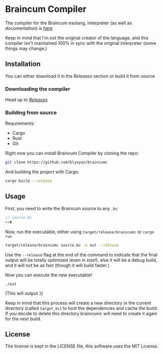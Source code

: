 # Braincum Compiler

The compiler for the Braincum esolang, interpreter (as well as documentation) is [here](https://github.com/qexat/braincum)

Keep in mind that I'm not the original creator of the language, and this compiler isn't maintained 100% in sync with the original interpreter (some things may change.)

## Installation

You can either download it in the *Releases* section or build it from source

### Downloading the compiler

Head up to [*Releases*](https://github.com/blyxyas/braincumc/releases)

### Building from source

Requirements:

* Cargo
* Rust
* Git

Right now you can install Braincum Compiler by cloning the repo:

```bash
git clone https://github.com/blyxyas/braincumc
```

And building the project with Cargo:
```bash
cargo build --release
```

## Usage

First, you need to write the Braincum source to any `.bc`

```js
// source.bc
++#
```

Now, run the executable, either using `target/release/braincumc` or `cargo run`

```bash
target/release/braincumc source.bc -o out --release
```

Use the `--release` flag at the end of the command to indicate that the final output will be totally optimized (even in size!), else it will be a debug build, and it will not be as fast (though it will build faster.)

Now you can execute the new executable!

```
./out
```

(This will output `2`)

Keep in mind that this process will create a new directory in the current directory (called `target_bc`) to host the dependencies and cache the build. If you decide to delete this directory braincumc will need to create it again for the next build.

## License

The license is kept in the LICENSE file, this software uses the MIT License.